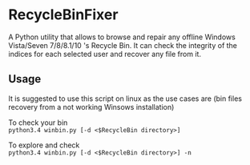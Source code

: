 # RecycleBinFixer
A Python utility that allows to browse and repair any offline Windows Vista/Seven 7/8/8.1/10 's Recycle Bin. It can check the integrity of the indices for each selected user and recover any file from it.

Usage
-----
It is suggested to use this script on linux as the use cases are (bin files recovery from a not working Winsows installation)

To check your bin  
`python3.4 winbin.py [-d <$RecycleBin directory>]`

To explore and check  
`python3.4 winbin.py [-d <$RecycleBin directory>] -n`
